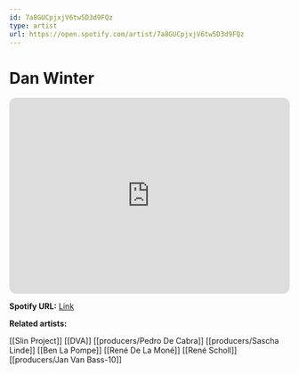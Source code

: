 ```yaml
---
id: 7a8GUCpjxjV6tw5D3d9FQz
type: artist
url: https://open.spotify.com/artist/7a8GUCpjxjV6tw5D3d9FQz
---
```

# Dan Winter

<iframe style="border-radius:12px" src="https://open.spotify.com/embed/artist/7a8GUCpjxjV6tw5D3d9FQz" width="100%" height="352" frameBorder="0" allowfullscreen="" allow="autoplay; clipboard-write; encrypted-media; fullscreen; picture-in-picture" loading="lazy"></iframe>

**Spotify URL:** [Link](https://open.spotify.com/artist/7a8GUCpjxjV6tw5D3d9FQz)

**Related artists:**

[[Slin Project]]
[[DVA]]
[[producers/Pedro De Cabra]]
[[producers/Sascha Linde]]
[[Ben La Pompe]]
[[René De La Moné]]
[[René Scholl]]
[[producers/Jan Van Bass-10]]
